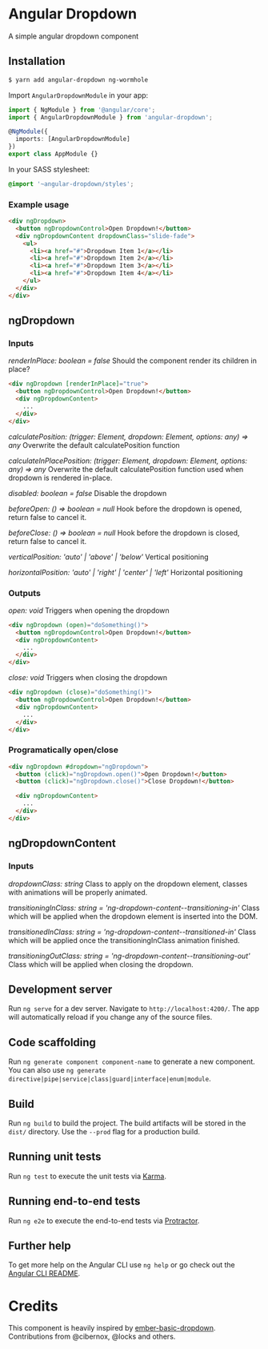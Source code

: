 # Angular Dropdown

A simple angular dropdown component

## Installation

```bash
$ yarn add angular-dropdown ng-wormhole
```

Import `AngularDropdownModule` in your app:

```typescript
import { NgModule } from '@angular/core';
import { AngularDropdownModule } from 'angular-dropdown';

@NgModule({
  imports: [AngularDropdownModule]
})
export class AppModule {}
```

In your SASS stylesheet:

```scss
@import '~angular-dropdown/styles';
```

### Example usage

```html
<div ngDropdown>
  <button ngDropdownControl>Open Dropdown!</button>
  <div ngDropdownContent dropdownClass="slide-fade">
    <ul>
      <li><a href="#">Dropdown Item 1</a></li>
      <li><a href="#">Dropdown Item 2</a></li>
      <li><a href="#">Dropdown Item 3</a></li>
      <li><a href="#">Dropdown Item 4</a></li>
    </ul>
  </div>
</div>
```

## ngDropdown

### Inputs

_renderInPlace: boolean = false_
Should the component render its children in place?

```html
<div ngDropdown [renderInPlace]="true">
  <button ngDropdownControl>Open Dropdown!</button>
  <div ngDropdownContent>
    ...
  </div>
</div>
```

_calculatePosition: (trigger: Element, dropdown: Element, options: any) => any_
Overwrite the default calculatePosition function

_calculateInPlacePosition: (trigger: Element, dropdown: Element, options: any) => any_
Overwrite the default calculatePosition function used when dropdown is
rendered in-place.

_disabled: boolean = false_
Disable the dropdown

_beforeOpen: () => boolean = null_
Hook before the dropdown is opened, return false to cancel it.

_beforeClose: () => boolean = null_
Hook before the dropdown is closed, return false to cancel it.

_verticalPosition: 'auto' | 'above' | 'below'_
Vertical positioning

_horizontalPosition: 'auto' | 'right' | 'center' | 'left'_
Horizontal positioning

### Outputs

_open: void_
Triggers when opening the dropdown

```html
<div ngDropdown (open)="doSomething()">
  <button ngDropdownControl>Open Dropdown!</button>
  <div ngDropdownContent>
    ...
  </div>
</div>
```

_close: void_
Triggers when closing the dropdown

```html
<div ngDropdown (close)="doSomething()">
  <button ngDropdownControl>Open Dropdown!</button>
  <div ngDropdownContent>
    ...
  </div>
</div>
```

### Programatically open/close

```html
<div ngDropdown #dropdown="ngDropdown">
  <button (click)="ngDropdown.open()">Open Dropdown!</button>
  <button (click)="ngDropdown.close()">Close Dropdown!</button>

  <div ngDropdownContent>
    ...
  </div>
</div>
```

## ngDropdownContent

### Inputs

_dropdownClass: string_
Class to apply on the dropdown element, classes with animations will be
properly animated.

_transitioningInClass: string = 'ng-dropdown-content--transitioning-in'_
Class which will be applied when the dropdown element is inserted into the DOM.

_transitionedInClass: string = 'ng-dropdown-content--transitioned-in'_
Class which will be applied once the transitioningInClass animation finished.

_transitioningOutClass: string = 'ng-dropdown-content--transitioning-out'_
Class which will be applied when closing the dropdown.

## Development server

Run `ng serve` for a dev server. Navigate to `http://localhost:4200/`. The app will automatically reload if you change any of the source files.

## Code scaffolding

Run `ng generate component component-name` to generate a new component. You can also use `ng generate directive|pipe|service|class|guard|interface|enum|module`.

## Build

Run `ng build` to build the project. The build artifacts will be stored in the `dist/` directory. Use the `--prod` flag for a production build.

## Running unit tests

Run `ng test` to execute the unit tests via [Karma](https://karma-runner.github.io).

## Running end-to-end tests

Run `ng e2e` to execute the end-to-end tests via [Protractor](http://www.protractortest.org/).

## Further help

To get more help on the Angular CLI use `ng help` or go check out the [Angular CLI README](https://github.com/angular/angular-cli/blob/master/README.md).

# Credits

This component is heavily inspired by
[ember-basic-dropdown](https://github.com/cibernox/ember-basic-dropdown).
Contributions from @cibernox, @locks and others.
